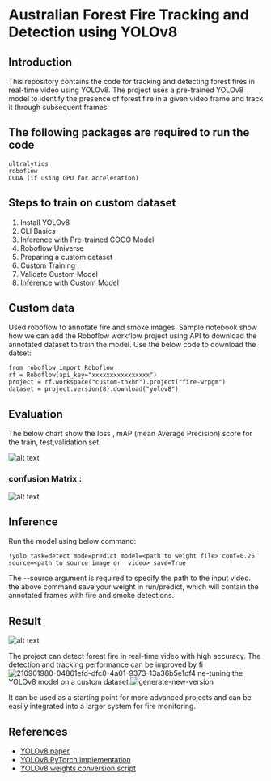 # Australian Forest Fire Tracking and Detection using YOLOv8
## Introduction

This repository contains the code for tracking and detecting forest fires in real-time video using YOLOv8. The project uses a pre-trained YOLOv8 model to identify the presence of forest fire in a given video frame and track it through subsequent frames. 






## The following packages are required to run the code
    ultralytics
    roboflow
    CUDA (if using GPU for acceleration)

## Steps to train on custom dataset
1. Install YOLOv8
2. CLI Basics
3. Inference with Pre-trained COCO Model
4. Roboflow Universe
5. Preparing a custom dataset
6. Custom Training
7. Validate Custom Model
8. Inference with Custom Model

## Custom data
Used roboflow to  annotate fire and smoke images.
Sample notebook show how we can  add the Roboflow workflow project using API to download the annotated dataset to train the model.
 Use the  below code to download the datset:

    from roboflow import Roboflow
    rf = Roboflow(api_key="xxxxxxxxxxxxxxxx")
    project = rf.workspace("custom-thxhn").project("fire-wrpgm")
    dataset = project.version(8).download("yolov8")

## Evaluation
The below chart show  the loss , mAP (mean Average Precision) score for the train, test,validation set.

![alt text](/runs/detect/train/results.png)

### confusion Matrix : 
![alt text](/runs/detect/train/confusion_matrix.png)

##  Inference 
Run the  model using below command:

`!yolo task=detect mode=predict model=<path to weight file> conf=0.25 source=<path to source image or  video> save=True`

The --source argument is required to specify the path to the input video. the above command save your weight in run/predict, which will contain the annotated frames with fire and smoke detections.

## Result
![alt text](/runs/detect/train/val_batch0_pred.jpg)

The project can detect forest fire in real-time video with high accuracy. The detection and tracking performance can be improved by fi![210901980-04861efd-dfc0-4a01-9373-13a36b5e1df4](https://github.com/user-attachments/assets/bee99cfb-4a85-46da-812f-d883e42bca0e)
ne-tuning the YOLOv8 model on a custom dataset.![generate-new-version](https://github.com/user-attachments/assets/f7d96338-9dce-417f-8e1d-857474a140a2)

It can be used as a starting point for more advanced projects and can be easily integrated into a larger system for fire monitoring.


## References

- [YOLOv8 paper](https://arxiv.org/abs/2004.10934)
- [YOLOv8 PyTorch implementation](https://github.com/ultralytics/yolov5)
- [YOLOv8 weights conversion script](https://github.com/ultralytics/yolov5/blob/master/weights/convert.py)

